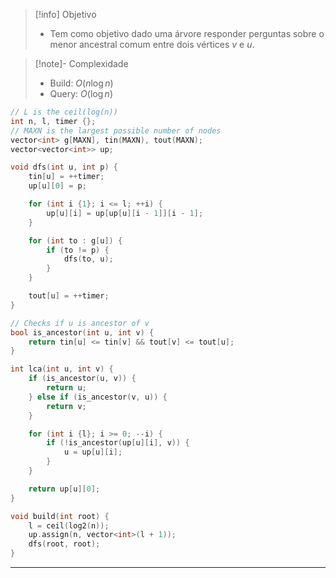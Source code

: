> [!info] Objetivo
> - Tem como objetivo dado uma árvore responder perguntas sobre o menor ancestral comum entre dois vértices $v$ e $u$.

> [!note]- Complexidade
> - Build: $O(n \log n)$
> - Query: $O(\log n)$

```cpp
// L is the ceil(log(n))
int n, l, timer {};
// MAXN is the largest possible number of nodes
vector<int> g[MAXN], tin(MAXN), tout(MAXN);
vector<vector<int>> up;

void dfs(int u, int p) {
    tin[u] = ++timer;
    up[u][0] = p;

    for (int i {1}; i <= l; ++i) {
        up[u][i] = up[up[u][i - 1]][i - 1];
    }

    for (int to : g[u]) {
        if (to != p) {
            dfs(to, u);
        }
    }

    tout[u] = ++timer;
}

// Checks if u is ancestor of v
bool is_ancestor(int u, int v) {
    return tin[u] <= tin[v] && tout[v] <= tout[u];
}

int lca(int u, int v) {
    if (is_ancestor(u, v)) {
        return u;
    } else if (is_ancestor(v, u)) {
        return v;
    }

    for (int i {l}; i >= 0; --i) {
        if (!is_ancestor(up[u][i], v)) {
            u = up[u][i];
        }
    }

    return up[u][0];
}

void build(int root) {
    l = ceil(log2(n));
    up.assign(n, vector<int>(l + 1));
    dfs(root, root);
}
```

---